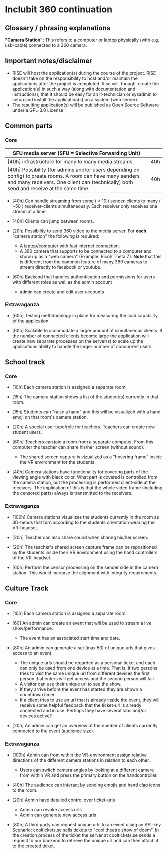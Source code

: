 # Inclubit 360 continuation

## Glossary / phrasing explanations
**"Camera Station"**: This refers to a computer or laptop physically (with e.g. usb-cable) connected to a 360 camera.

## Important notes/disclaimer
- RISE will host the application(s) during the course of the project. RISE doesn't take on the responsibility to host and/or maintain the applications after the project is completed. Rise will, though, create the application(s) in such a way (along with documentation and instructions), that it should be easy for an it-technician or sysadmin to setup and install the application(s) on a system (web server).
- The resulting application(s) will be published as Open Source Software under a GPL-3.0 License


## Common parts
### Core
| SFU media server (SFU = Selective Forwarding Unit)     |    |
| ------------------------------------------------------ |  ---   |
| [40h] infrastructure for many to many media streams. |   40h   |
| [40h] Possibility (for admins and/or users depending on config) to create rooms. A room can have many senders and many receivers. One client can (technically) both send and receive at the same time.  |  40h  |
  - [40h] Can handle streaming from some ( < 10 ) sender-clients to many ( ~50 ) receiver-clients simultaneously. Each receiver only receives one stream at a time.
  <!-- - [20h] Receiveing clients can switch/choose between the sending streams. -->
  - [40h] Clients can jump between rooms.



- [20h] Possibility to send 360 video to the media server. For **each** "camera station" the following is required:
  - A laptop/computer with fast internet connection.
  - A 360 camera that supports to be connected to a computer and show up as a "web camera" (Example: Ricoh Theta Z). **Note** that this is different from the common feature of many 360 cameras to stream directly to facebook or youtube.

- [60h] Backend that handles authentication and permissions for users with different roles as well as the admin account
  - admin can create and edit user accounts

### Extravaganza
- [60h] Testing methdodology in place for measuring the load capability of the application.

- [60h] Scalable to accomodate a larger amount of simultaneous clients. If the number of connected clients become large the application will create new separate processes on the server(s) to scale up the applications ability to handle the larger number of concurrent users.



## School track
### Core
- [10h] Each camera station is assigned a separate room.

- [15h] The camera station shows a list of the student(s) currently in that room.

- [15h] Students can "raise a hand" and this will be visualized with a hand emoji on that room's camera station.

- [20h] A special user type/role for teachers. Teachers can create new student users.

- [60h] Teachers can join a room from a separate computer. From this computer the teacher can share his/her screen (without sound).
  - The shared screen capture is vizualized as a "hovering frame" inside the VR environment for the students.

- [40h] Camera stations have functionality for covering parts of the viewing angle with black color. What part is covered is controlled from the camera station, but the processing is performed client-side at the receivers. The implication of this is that the whole video frame (including the censored parts) always is transmitted to the receivers.

### Extravaganza
- [100h] Camera stations visualizes the students currently in the room as 3D-heads that turn according to the students orientation wearing the VR-headset.

- [20h] Teacher can also share sound when sharing his/her screen.

- [20h] The teacher's shared screen capture frame can be repositioned by the students inside their VR environment using the hand controllers of the VR-headset.

- [60h] Perform the censor processing on the sender side in the camera station. This would increase the alignment with integrity requirements.


## Culture Track
### Core
- [10h] Each camera station is assigned a separate room.

- [60] An admin can create an event that will be used to stream a live show/performance.
  - The event has an associated start time and date.

- [80h] An admin can generate a set (max 50) of unique urls that gives access to an event.
  - The unique urls should be regarded as a personal ticket and each can only be used from one device at a time. That is, if two persons tries to visit the same unique url from different devices the first person that enters will get access and the second person will fail.
  - A visitor can use their unique url to see the show.
  - If they arrive before the event has started they are shown a countdown timer.
  - If a client tries to use an url that is already inside the event, they will receive some helpful feedback that the ticket-url is already connected and in use. Perhaps they have several tabs and/or devices active?

- [20h] An admin can get an overview of the number of clients currently connected to the event (audience size).

### Extravaganza
- [100h] Admin can from within the VR-environment assign relative directions of the different camera stations in relation to each other.
  - Users can switch camera angles by looking at a different camera from within VR and press the primary button on the handcontroller.

- [40h] The audience can interact by sending emojis and hand clap icons to the room.

- [20h] Admin have detailed control over ticket-urls
  - Admin can revoke access urls
  - Admin can generate new access urls

- [80h] A third party can request unique urls to an event using an API-key. Scenario: cooltickets.se sells tickets to "cool theatre show of doom". In the creation process of the ticket the server at cooltickets.se sends a request to our backend to retrieve the unique url and can then attach it to the created ticket.